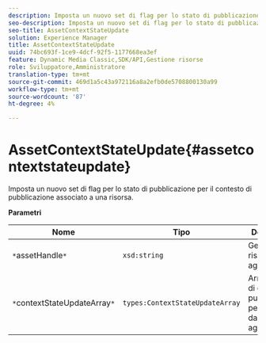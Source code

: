 ```yaml
---
description: Imposta un nuovo set di flag per lo stato di pubblicazione per il contesto di pubblicazione associato a una risorsa.
seo-description: Imposta un nuovo set di flag per lo stato di pubblicazione per il contesto di pubblicazione associato a una risorsa.
seo-title: AssetContextStateUpdate
solution: Experience Manager
title: AssetContextStateUpdate
uuid: 74bc693f-1ce9-4dcf-92f5-1177668ea3ef
feature: Dynamic Media Classic,SDK/API,Gestione risorse
role: Sviluppatore,Amministratore
translation-type: tm+mt
source-git-commit: 469d1a5c43a972116a8a2efb0de5708800130a99
workflow-type: tm+mt
source-wordcount: '87'
ht-degree: 4%

---
```



# AssetContextStateUpdate{#assetcontextstateupdate}

Imposta un nuovo set di flag per lo stato di pubblicazione per il contesto di pubblicazione associato a una risorsa.

**Parametri**

| Nome | Tipo | Descrizione |
|---|---|---|
| `*`assetHandle`*` | `xsd:string` | Gestisci la risorsa da aggiornare. |
| `*`contextStateUpdateArray`*` | `types:ContextStateUpdateArray` | Array di stati di contatto di pubblicazione per la risorsa da aggiornare. |

